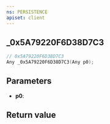 ```yaml
---
ns: PERSISTENCE
apiset: client
---
```

## _0x5A79220F6D38D7C3

```c
// 0x5A79220F6D38D7C3
Any _0x5A79220F6D38D7C3(Any p0);
```


## Parameters
* **p0**:

## Return value

